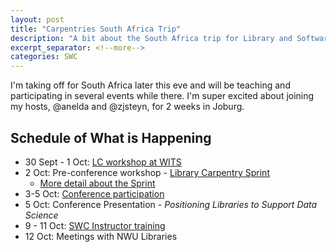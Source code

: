 ```yaml
---
layout: post
title: "Carpentries South Africa Trip"
description: "A bit about the South Africa trip for Library and Software Carpentries."
excerpt_separator: <!--more-->
categories: SWC
---
```


I'm taking off for South Africa later this eve and will be teaching and participating in several events while there.  I'm super excited about joining my hosts, @anelda and @zjsteyn, for 2 weeks in Joburg.

## Schedule of What is Happening

* 30 Sept - 1 Oct: [LC workshop at WITS](https://nwu-digitalhumanities.github.io/2017-09-30-lc-south-africa/)
* 2 Oct: Pre-conference workshop - [Library Carpentry Sprint](http://www.liasa.org.za/library-carpentry/)
   * [More detail about the Sprint](http://www.tim-dennis.com/2017/10/02/lib-carp-sprint-south-africa.html)
* 3-5 Oct: [Conference participation](http://www.liasa.org.za)
* 5 Oct: Conference Presentation - *Positioning Libraries to Support Data Science*
* 9 - 11 Oct: [SWC Instructor training](https://nwu-eresearch.github.io/2017-10-09-NWU-eResearch-ttt/)
* 12 Oct: Meetings with NWU Libraries
